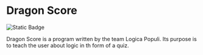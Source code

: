 # Dragon Score
![Static Badge](https://img.shields.io/badge/Verson-1.3.2.0--alpha-%23FF00BF)

Dragon Score is a program written by the team Logica Populi.
Its purpose is to teach the user about logic in th form of a quiz.